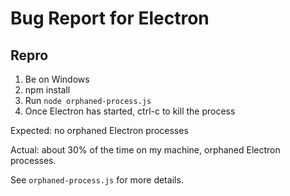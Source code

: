 # Bug Report for Electron

## Repro

1. Be on Windows
1. npm install
1. Run `node orphaned-process.js`
1. Once Electron has started, ctrl-c to kill the process

Expected: no orphaned Electron processes

Actual: about 30% of the time on my machine, orphaned Electron processes.

See `orphaned-process.js` for more details.
